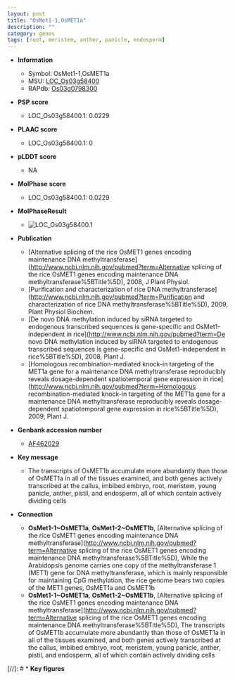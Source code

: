```yaml
---
layout: post
title: "OsMet1-1,OsMET1a"
description: ""
category: genes
tags: [root, meristem, anther, panicle, endosperm]
---
```


* **Information**  
    + Symbol: OsMet1-1,OsMET1a  
    + MSU: [LOC_Os03g58400](http://rice.plantbiology.msu.edu/cgi-bin/ORF_infopage.cgi?orf=LOC_Os03g58400)  
    + RAPdb: [Os03g0798300](http://rapdb.dna.affrc.go.jp/viewer/gbrowse_details/irgsp1?name=Os03g0798300)  

* **PSP score**  
    + LOC_Os03g58400.1: 0.0229 

* **PLAAC score**  
    + LOC_Os03g58400.1: 0 

* **pLDDT score**
    + NA


* **MolPhase score**
    + LOC_Os03g58400.1: 0.0229

* **MolPhaseResult**
    + ![LOC_Os03g58400.1](https://ricepsp.github.io/pictures/LOC_Os03g/LOC_Os03g58400.1.png)

* **Publication**  
    + [Alternative splicing of the rice OsMET1 genes encoding maintenance DNA methyltransferase](http://www.ncbi.nlm.nih.gov/pubmed?term=Alternative splicing of the rice OsMET1 genes encoding maintenance DNA methyltransferase%5BTitle%5D), 2008, J Plant Physiol.
    + [Purification and characterization of rice DNA methyltransferase](http://www.ncbi.nlm.nih.gov/pubmed?term=Purification and characterization of rice DNA methyltransferase%5BTitle%5D), 2009, Plant Physiol Biochem.
    + [De novo DNA methylation induced by siRNA targeted to endogenous transcribed sequences is gene-specific and OsMet1-independent in rice](http://www.ncbi.nlm.nih.gov/pubmed?term=De novo DNA methylation induced by siRNA targeted to endogenous transcribed sequences is gene-specific and OsMet1-independent in rice%5BTitle%5D), 2008, Plant J.
    + [Homologous recombination-mediated knock-in targeting of the MET1a gene for a maintenance DNA methyltransferase reproducibly reveals dosage-dependent spatiotemporal gene expression in rice](http://www.ncbi.nlm.nih.gov/pubmed?term=Homologous recombination-mediated knock-in targeting of the MET1a gene for a maintenance DNA methyltransferase reproducibly reveals dosage-dependent spatiotemporal gene expression in rice%5BTitle%5D), 2009, Plant J.

* **Genbank accession number**  
    + [AF462029](http://www.ncbi.nlm.nih.gov/nuccore/AF462029)

* **Key message**  
    + The transcripts of OsMET1b accumulate more abundantly than those of OsMET1a in all of the tissues examined, and both genes actively transcribed at the callus, imbibed embryo, root, meristem, young panicle, anther, pistil, and endosperm, all of which contain actively dividing cells

* **Connection**  
    + __OsMet1-1~OsMET1a__, __OsMet1-2~OsMET1b__, [Alternative splicing of the rice OsMET1 genes encoding maintenance DNA methyltransferase](http://www.ncbi.nlm.nih.gov/pubmed?term=Alternative splicing of the rice OsMET1 genes encoding maintenance DNA methyltransferase%5BTitle%5D), While the Arabidopsis genome carries one copy of the methyltransferase 1 (MET1) gene for DNA methyltransferase, which is mainly responsible for maintaining CpG methylation, the rice genome bears two copies of the MET1 genes, OsMET1a and OsMET1b
    + __OsMet1-1~OsMET1a__, __OsMet1-2~OsMET1b__, [Alternative splicing of the rice OsMET1 genes encoding maintenance DNA methyltransferase](http://www.ncbi.nlm.nih.gov/pubmed?term=Alternative splicing of the rice OsMET1 genes encoding maintenance DNA methyltransferase%5BTitle%5D), The transcripts of OsMET1b accumulate more abundantly than those of OsMET1a in all of the tissues examined, and both genes actively transcribed at the callus, imbibed embryo, root, meristem, young panicle, anther, pistil, and endosperm, all of which contain actively dividing cells

[//]: # * **Key figures**  


